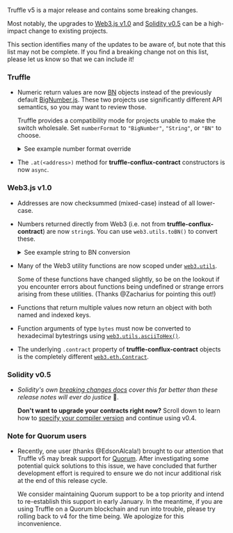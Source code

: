 Truffle v5 is a major release and contains some breaking changes.

Most notably, the upgrades to [Web3.js v1.0](https://web3js.readthedocs.io/en/1.0/index.html)
and [Solidity v0.5](https://solidity.readthedocs.io/en/v0.5.1/) can be a
high-impact change to existing projects.

This section identifies many of the updates to be aware of, but note that this
list may not be complete. If you find a breaking change not on this list,
please let us know so that we can include it!

### Truffle

- Numeric return values are now [BN](https://github.com/indutny/bn.js/) objects
  instead of the previously default [BigNumber.js](https://github.com/MikeMcl/bignumber.js).
  These two projects use significantly different API semantics, so you may want
  to review those.

  Truffle provides a compatibility mode for projects unable to make the switch
  wholesale. Set `numberFormat` to `"BigNumber"`, `"String"`, or `"BN"` to
  choose.

  <details>
  <summary>See example number format override</summary>

  ```javascript
  // Choices are:  `["BigNumber", "BN", "String"].
  const Example = artifacts.require("Example");
  Example.numberFormat = "BigNumber";
  ```

  </details>

- The `.at(<address>)` method for **truffle-conflux-contract** constructors is now
  `async`.

### Web3.js v1.0

- Addresses are now checksummed (mixed-case) instead of all lower-case.

- Numbers returned directly from Web3 (i.e. not from **truffle-conflux-contract**) are
  now `string`s. You can use `web3.utils.toBN()` to convert these.

  <details>
  <summary>See example string to BN conversion</summary>

  ```javascript
  const stringBalance = await web3.eth.getBalance('0xabc..');
  const bnBalance = web3.utils.toBN(stringBalance);
  ```
  </details>

- Many of the Web3 utility functions are now scoped under
  [`web3.utils`](https://web3js.readthedocs.io/en/1.0/web3-utils.html).

  Some of these functions have changed slightly, so be on the lookout if you
  encounter errors about functions being undefined or strange errors arising
  from these utilities. (Thanks @Zacharius for pointing this out!)

- Functions that return multiple values now return an object with both named
  and indexed keys.

- Function arguments of type `bytes` must now be converted to hexadecimal
  bytestrings using [`web3.utils.asciiToHex()`](https://web3js.readthedocs.io/en/1.0/web3-utils.html#asciitohex).

- The underlying `.contract` property of **truffle-conflux-contract** objects is the
  completely different [`web3.eth.Contract`](https://web3js.readthedocs.io/en/1.0/web3-eth-contract.html).

### Solidity v0.5

- _Solidity's own [breaking changes docs](https://solidity.readthedocs.io/en/v0.5.1/050-breaking-changes.html)
  cover this far better than these release notes will ever do justice_ :speak_no_evil:.

  **Don't want to upgrade your contracts right now?** Scroll down to learn how
  to
  [specify your compiler version](#user-content-what-s-new-in-truffle-v5-truffle-conflux-compile-solidity-specify-your-compiler-version)
  and continue using v0.4.

### Note for Quorum users

- Recently, one user (thanks @EdsonAlcala!) brought to our attention that
  Truffle v5 may break support for [Quorum](https://www.jpmorgan.com/global/Quorum).
  After investigating some potential quick solutions to this issue, we have
  concluded that further development effort is required to ensure we do not
  incur additional risk at the end of this release cycle.

  We consider maintaining Quorum support to be a top priority and intend to
  re-establish this support in early January. In the meantime, if you are using
  Truffle on a Quorum blockchain and run into trouble, please try rolling back
  to v4 for the time being. We apologize for this inconvenience.
